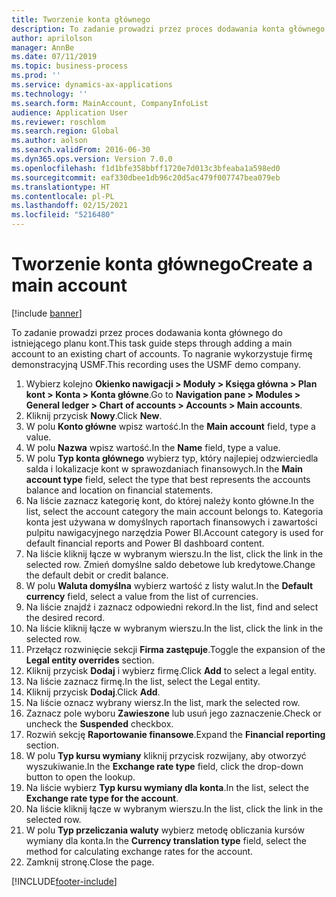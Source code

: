 ```yaml
---
title: Tworzenie konta głównego
description: To zadanie prowadzi przez proces dodawania konta głównego do istniejącego planu kont.
author: aprilolson
manager: AnnBe
ms.date: 07/11/2019
ms.topic: business-process
ms.prod: ''
ms.service: dynamics-ax-applications
ms.technology: ''
ms.search.form: MainAccount, CompanyInfoList
audience: Application User
ms.reviewer: roschlom
ms.search.region: Global
ms.author: aolson
ms.search.validFrom: 2016-06-30
ms.dyn365.ops.version: Version 7.0.0
ms.openlocfilehash: f1d1bfe358bbff1720e7d013c3bfeaba1a598ed0
ms.sourcegitcommit: eaf330dbee1db96c20d5ac479f007747bea079eb
ms.translationtype: HT
ms.contentlocale: pl-PL
ms.lasthandoff: 02/15/2021
ms.locfileid: "5216480"
---
```

# <a name="create-a-main-account"></a><span data-ttu-id="e7071-103">Tworzenie konta głównego</span><span class="sxs-lookup"><span data-stu-id="e7071-103">Create a main account</span></span>

[!include [banner](../../includes/banner.md)]

<span data-ttu-id="e7071-104">To zadanie prowadzi przez proces dodawania konta głównego do istniejącego planu kont.</span><span class="sxs-lookup"><span data-stu-id="e7071-104">This task guide steps through adding a main account to an existing chart of accounts.</span></span> <span data-ttu-id="e7071-105">To nagranie wykorzystuje firmę demonstracyjną USMF.</span><span class="sxs-lookup"><span data-stu-id="e7071-105">This recording uses the USMF demo company.</span></span>  

1. <span data-ttu-id="e7071-106">Wybierz kolejno **Okienko nawigacji > Moduły > Księga główna > Plan kont > Konta > Konta główne**.</span><span class="sxs-lookup"><span data-stu-id="e7071-106">Go to **Navigation pane > Modules > General ledger > Chart of accounts > Accounts > Main accounts**.</span></span>
2. <span data-ttu-id="e7071-107">Kliknij przycisk **Nowy**.</span><span class="sxs-lookup"><span data-stu-id="e7071-107">Click **New**.</span></span>
3. <span data-ttu-id="e7071-108">W polu **Konto główne** wpisz wartość.</span><span class="sxs-lookup"><span data-stu-id="e7071-108">In the **Main account** field, type a value.</span></span>
4. <span data-ttu-id="e7071-109">W polu **Nazwa** wpisz wartość.</span><span class="sxs-lookup"><span data-stu-id="e7071-109">In the **Name** field, type a value.</span></span>
5. <span data-ttu-id="e7071-110">W polu **Typ konta głównego** wybierz typ, który najlepiej odzwierciedla salda i lokalizacje kont w sprawozdaniach finansowych.</span><span class="sxs-lookup"><span data-stu-id="e7071-110">In the **Main account type** field, select the type that best represents the accounts balance and location on financial statements.</span></span>
6. <span data-ttu-id="e7071-111">Na liście zaznacz kategorię kont, do której należy konto główne.</span><span class="sxs-lookup"><span data-stu-id="e7071-111">In the list, select the account category the main account belongs to.</span></span> <span data-ttu-id="e7071-112">Kategoria konta jest używana w domyślnych raportach finansowych i zawartości pulpitu nawigacyjnego narzędzia Power BI.</span><span class="sxs-lookup"><span data-stu-id="e7071-112">Account category is used for default financial reports and Power BI dashboard content.</span></span>  
7. <span data-ttu-id="e7071-113">Na liście kliknij łącze w wybranym wierszu.</span><span class="sxs-lookup"><span data-stu-id="e7071-113">In the list, click the link in the selected row.</span></span> <span data-ttu-id="e7071-114">Zmień domyślne saldo debetowe lub kredytowe.</span><span class="sxs-lookup"><span data-stu-id="e7071-114">Change the default debit or credit balance.</span></span>  
8. <span data-ttu-id="e7071-115">W polu **Waluta domyślna** wybierz wartość z listy walut.</span><span class="sxs-lookup"><span data-stu-id="e7071-115">In the **Default currency** field, select a value from the list of currencies.</span></span>
9. <span data-ttu-id="e7071-116">Na liście znajdź i zaznacz odpowiedni rekord.</span><span class="sxs-lookup"><span data-stu-id="e7071-116">In the list, find and select the desired record.</span></span>
10. <span data-ttu-id="e7071-117">Na liście kliknij łącze w wybranym wierszu.</span><span class="sxs-lookup"><span data-stu-id="e7071-117">In the list, click the link in the selected row.</span></span>
11. <span data-ttu-id="e7071-118">Przełącz rozwinięcie sekcji **Firma zastępuje**.</span><span class="sxs-lookup"><span data-stu-id="e7071-118">Toggle the expansion of the **Legal entity overrides** section.</span></span>
12. <span data-ttu-id="e7071-119">Kliknij przycisk **Dodaj** i wybierz firmę.</span><span class="sxs-lookup"><span data-stu-id="e7071-119">Click **Add** to select a legal entity.</span></span>
13. <span data-ttu-id="e7071-120">Na liście zaznacz firmę.</span><span class="sxs-lookup"><span data-stu-id="e7071-120">In the list, select the Legal entity.</span></span>
14. <span data-ttu-id="e7071-121">Kliknij przycisk **Dodaj**.</span><span class="sxs-lookup"><span data-stu-id="e7071-121">Click **Add**.</span></span>
15. <span data-ttu-id="e7071-122">Na liście oznacz wybrany wiersz.</span><span class="sxs-lookup"><span data-stu-id="e7071-122">In the list, mark the selected row.</span></span>
16. <span data-ttu-id="e7071-123">Zaznacz pole wyboru **Zawieszone** lub usuń jego zaznaczenie.</span><span class="sxs-lookup"><span data-stu-id="e7071-123">Check or uncheck the **Suspended** checkbox.</span></span>
17. <span data-ttu-id="e7071-124">Rozwiń sekcję **Raportowanie finansowe**.</span><span class="sxs-lookup"><span data-stu-id="e7071-124">Expand the **Financial reporting** section.</span></span>
18. <span data-ttu-id="e7071-125">W polu **Typ kursu wymiany** kliknij przycisk rozwijany, aby otworzyć wyszukiwanie.</span><span class="sxs-lookup"><span data-stu-id="e7071-125">In the **Exchange rate type** field, click the drop-down button to open the lookup.</span></span>
19. <span data-ttu-id="e7071-126">Na liście wybierz **Typ kursu wymiany dla konta**.</span><span class="sxs-lookup"><span data-stu-id="e7071-126">In the list, select the **Exchange rate type for the account**.</span></span>
20. <span data-ttu-id="e7071-127">Na liście kliknij łącze w wybranym wierszu.</span><span class="sxs-lookup"><span data-stu-id="e7071-127">In the list, click the link in the selected row.</span></span>
21. <span data-ttu-id="e7071-128">W polu **Typ przeliczania waluty** wybierz metodę obliczania kursów wymiany dla konta.</span><span class="sxs-lookup"><span data-stu-id="e7071-128">In the **Currency translation type** field, select the method for calculating exchange rates for the account.</span></span>
22. <span data-ttu-id="e7071-129">Zamknij stronę.</span><span class="sxs-lookup"><span data-stu-id="e7071-129">Close the page.</span></span>



[!INCLUDE[footer-include](../../../includes/footer-banner.md)]